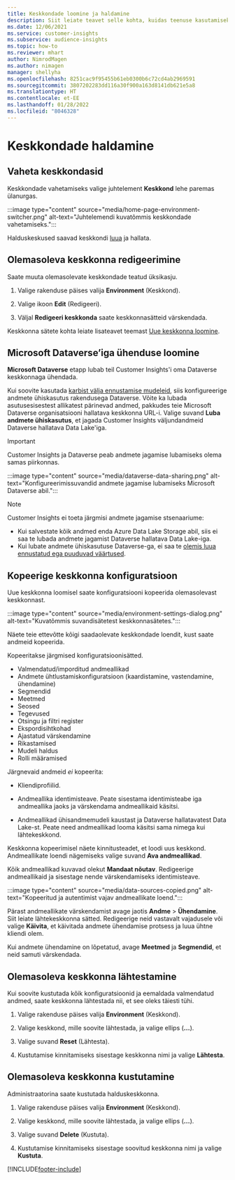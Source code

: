 ```yaml
---
title: Keskkondade loomine ja haldamine
description: Siit leiate teavet selle kohta, kuidas teenuse kasutamiseks registreeruda ja kuidas keskkondasid hallata.
ms.date: 12/06/2021
ms.service: customer-insights
ms.subservice: audience-insights
ms.topic: how-to
ms.reviewer: mhart
author: NimrodMagen
ms.author: nimagen
manager: shellyha
ms.openlocfilehash: 8251cac9f95455b61eb0300b6c72cd4ab2969591
ms.sourcegitcommit: 3807202283dd116a30f900a163d8141db621e5a8
ms.translationtype: HT
ms.contentlocale: et-EE
ms.lasthandoff: 01/28/2022
ms.locfileid: "8046328"
---
```

# <a name="manage-environments"></a>Keskkondade haldamine



## <a name="switch-environments"></a>Vaheta keskkondasid

Keskkondade vahetamiseks valige juhtelement **Keskkond** lehe paremas ülanurgas.

:::image type="content" source="media/home-page-environment-switcher.png" alt-text="Juhtelemendi kuvatõmmis keskkondade vahetamiseks.":::

Halduskeskused saavad keskkondi [luua](create-environment.md) ja hallata.

## <a name="edit-an-existing-environment"></a>Olemasoleva keskkonna redigeerimine

Saate muuta olemasolevate keskkondade teatud üksikasju.

1.  Valige rakenduse päises valija **Environment** (Keskkond).

2.  Valige ikoon **Edit** (Redigeeri).

3. Väljal **Redigeeri keskkonda** saate keskkonnasätteid värskendada.

Keskkonna sätete kohta leiate lisateavet teemast [Uue keskkonna loomine](create-environment.md).

## <a name="connect-to-microsoft-dataverse"></a>Microsoft Dataverse’iga ühenduse loomine
   
**Microsoft Dataverse** etapp lubab teil Customer Insights'i oma Dataverse keskkonnaga ühendada.

Kui soovite kasutada [karbist välja ennustamise mudeleid](predictions-overview.md#out-of-box-models), siis konfigureerige andmete ühiskasutus rakendusega Dataverse. Võite ka lubada asutusesisestest allikatest pärinevad andmed, pakkudes teie Microsoft Dataverse organisatsiooni hallatava keskkonna URL-i. Valige suvand **Luba andmete ühiskasutus**, et jagada Customer Insights väljundandmeid Dataverse hallatava Data Lake'iga.

> [!IMPORTANT]
> Customer Insights ja Dataverse peab andmete jagamise lubamiseks olema samas piirkonnas.

:::image type="content" source="media/dataverse-data-sharing.png" alt-text="Konfigureerimissuvandid andmete jagamise lubamiseks Microsoft Dataverse abil.":::

> [!NOTE]
> Customer Insights ei toeta järgmisi andmete jagamise stsenaariume:
> - Kui salvestate kõik andmed enda Azure Data Lake Storage abil, siis ei saa te lubada andmete jagamist Dataverse hallatava Data Lake-iga.
> - Kui lubate andmete ühiskasutuse Dataverse-ga, ei saa te [olemis luua ennustatud ega puuduvad väärtused](predictions.md).

## <a name="copy-the-environment-configuration"></a>Kopeerige keskkonna konfiguratsioon

Uue keskkonna loomisel saate konfiguratsiooni kopeerida olemasolevast keskkonnast. 

:::image type="content" source="media/environment-settings-dialog.png" alt-text="Kuvatõmmis suvandisätetest keskkonnasätetes.":::

Näete teie ettevõtte kõigi saadaolevate keskkondade loendit, kust saate andmeid kopeerida.

Kopeeritakse järgmised konfiguratsioonisätted.

- Valmendatud/imporditud andmeallikad
- Andmete ühtlustamiskonfiguratsioon (kaardistamine, vastendamine, ühendamine)
- Segmendid
- Meetmed
- Seosed
- Tegevused 
- Otsingu ja filtri register
- Ekspordisihtkohad
- Ajastatud värskendamine
- Rikastamised
- Mudeli haldus
- Rolli määramised

Järgnevaid andmeid *ei* kopeerita:

- Kliendiprofiilid.
- Andmeallika identimisteave. Peate sisestama identimisteabe iga andmeallika jaoks ja värskendama andmeallikaid käsitsi.

- Andmeallikad ühisandmemudeli kaustast ja Dataverse hallatavatest Data Lake-st. Peate need andmeallikad looma käsitsi sama nimega kui lähtekeskkond.

Keskkonna kopeerimisel näete kinnitusteadet, et loodi uus keskkond. Andmeallikate loendi nägemiseks valige suvand **Ava andmeallikad**.

Kõik andmeallikad kuvavad olekut **Mandaat nõutav**. Redigeerige andmeallikaid ja sisestage nende värskendamiseks identimisteave.

:::image type="content" source="media/data-sources-copied.png" alt-text="Kopeeritud ja autentimist vajav andmeallikate loend.":::

Pärast andmeallikate värskendamist avage jaotis **Andme** > **Ühendamine**. Siit leiate lähtekeskkonna sätted. Redigeerige neid vastavalt vajadusele või valige **Käivita**, et käivitada andmete ühendamise protsess ja luua ühtne kliendi olem.

Kui andmete ühendamine on lõpetatud, avage **Meetmed** ja **Segmendid**, et neid samuti värskendada.

## <a name="reset-an-existing-environment"></a>Olemasoleva keskkonna lähtestamine

Kui soovite kustutada kõik konfiguratsioonid ja eemaldada valmendatud andmed, saate keskkonna lähtestada nii, et see oleks täiesti tühi.

1.  Valige rakenduse päises valija **Environment** (Keskkond). 

2.  Valige keskkond, mille soovite lähtestada, ja valige ellips (**...**). 

3. Valige suvand **Reset** (Lähtesta). 

4.  Kustutamise kinnitamiseks sisestage keskkonna nimi ja valige **Lähtesta**.

## <a name="delete-an-existing-environment"></a>Olemasoleva keskkonna kustutamine

Administraatorina saate kustutada halduskeskkonna.

1.  Valige rakenduse päises valija **Environment** (Keskkond).

2.  Valige keskkond, mille soovite lähtestada, ja valige ellips (**...**). 

3. Valige suvand **Delete** (Kustuta). 

4.  Kustutamise kinnitamiseks sisestage soovitud keskkonna nimi ja valige **Kustuta**.


[!INCLUDE[footer-include](../includes/footer-banner.md)]
